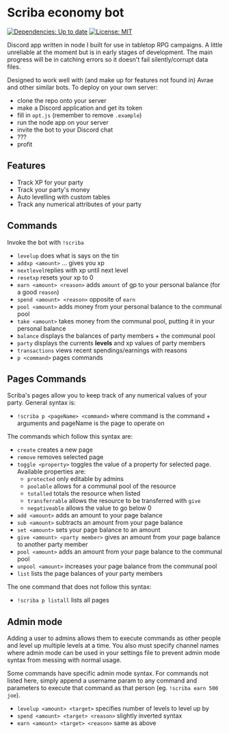 # Scriba economy bot
[![Dependencies: Up to date](https://david-dm.org/arcayn/rpg-econbot.svg)](https://david-dm.org/arcayn/rpg-econbot) [![License: MIT](https://img.shields.io/badge/License-MIT-green.svg)](https://opensource.org/licenses/MIT)


Discord app written in node I built for use in tabletop RPG campaigns. A little unreliable at the moment but is in early stages
of development. The main progress will be in catching errors so it doesn't fail silently/corrupt data files.

Designed to work well with (and make up for features not found in) Avrae and other similar bots. To deploy on your own server: 
 - clone the repo onto your server
 - make a Discord application and get its token 
 - fill in `opt.js` (remember to remove `.example`)
 - run the node app on your server
 - invite the bot to your Discord chat
 - ???
 - profit
 
 ## Features
  - Track XP for your party
  - Track your party's money
  - Auto levelling with custom tables
  - Track any numerical attributes of your party
 
 ## Commands
 Invoke the bot with `!scriba`
  - `levelup` does what is says on the tin
  - `addxp <amount>` ... gives you xp
  - `nextlevel`replies with xp until next level
  - `resetxp` resets your xp to 0
  - `earn <amount> <reason>` adds `amount` of gp to your personal balance (for a good `reason`)
  - `spend <amount> <reason>` opposite of `earn`
  - `pool <amount>` adds money from your personal balance to the communal pool
  - `take <amount>` takes money from the communal pool, putting it in your personal balance
  - `balance` displays the balances of party members + the communal pool
  - `party` displays the currents **levels** and xp values of party members
  - `transactions` views recent spendings/earnings with reasons
  - `p <command>` pages commands

## Pages Commands
Scriba's pages allow you to keep track of any numerical values of your party. General syntax is:
 - `!scriba p <pageName> <command>` where command is the command + arguments and pageName is the page to operate on

The commands which follow this syntax are:
 - `create` creates a new page
 - `remove` removes selected page
 - `toggle <property>` toggles the value of a property for selected page. Available properties are:
     * `protected` only editable by admins
     * `poolable` allows for a communal pool of the resource
     * `totalled` totals the resource when listed
     * `transferrable` allows the resource to be transferred with `give`
     * `negativeable` allows the value to go below 0
 - `add <amount>` adds an amount to your page balance
 - `sub <amount>` subtracts an amount from your page balance
 - `set <amount>` sets your page balance to an amount
 - `give <amount> <party member>` gives an amount from your page balance to another party member
 - `pool <amount>` adds an amount from your page balance to the communal pool
 - `unpool <amount>` increases your page balance from the communal pool
 - `list` lists the page balances of your party members

The one command that does not follow this syntax:
 - `!scriba p listall` lists all pages

## Admin mode
Adding a user to admins allows them to execute commands as other people and level up multiple levels at a time. You also must specify channel names where admin mode can be used in your settings file to prevent admin mode syntax from messing with normal usage.

Some commands have specific admin mode syntax. For commands not listed here, simply append a username param to any command and parameters to execute that command as that person (eg. `!scriba earn 500 joe`).
  - `levelup <amount> <target>` specifies number of levels to level up by
  - `spend <amount> <target> <reason>` slightly inverted syntax
  - `earn <amount> <target> <reason>` same as above
